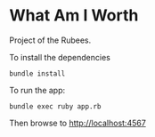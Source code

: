 # What Am I Worth

Project of the Rubees.

To install the dependencies

``` shell
bundle install
```

To run the app:

``` shell
bundle exec ruby app.rb
```

Then browse to [http://localhost:4567](http://localhost:4567)

